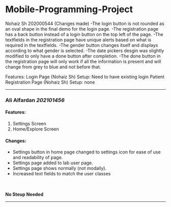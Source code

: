 # Mobile-Programming-Project
 
Nohaiz Sh 202000544 (Changes made)
-The login button is not rounded as an oval shape in the final demo for the login page.
-The registration page has a back button instead of a login button on the top left of the page.
-The textfields in the registration page have unique alerts based on what is required in the textfields.
-The gender button changes itself and displays according to what gender is selected.
-The date pickers desgin was slightly modified to only have a done button after completion.
-The done button in the registration page will only work if all the information is present and will change from grey to blue and not before that.

Features:
Login Page (Nohaiz Sh) Setup: Need to have existing login
Patient Registration Page (Nohaiz Sh) Setup: none

<hr></hr>

<h3>Ali Alfardan <i>202101456</i></h3>
<h4>Features:</h4>
<ol>
<li>Settings Screen</li>
<li>Home/Explore Screen</li>
</ol>
<h4>Changes:</h4>
<ul>
<li>Settings button in home page changed to settings icon for ease of use and readability of page.</li>
<li>Settings page added to lab user page.</li>
<li>Settings page shows normally (not modally).</li>
<li>Increased text fields to match the user classes</li>
</ul>
<br>
<br>
<b>No Steup Needed</b>

<hr>
